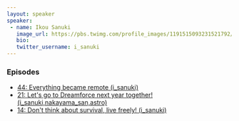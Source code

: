 ```yaml
---
layout: speaker
speaker:
 - name: Ikou Sanuki
   image_url: https://pbs.twimg.com/profile_images/1191515093231521792/wzNp7jVc_400x400.jpg
   bio:
   twitter_username: i_sanuki
---
```


### Episodes

- [44: Everything became remote (i_sanuki)](/044/)
- [21: Let's go to Dreamforce next year together! (i_sanuki,nakayama_san,astro)](/021/)
- [14: Don't think about survival, live freely! (i_sanuki)](/014/)
